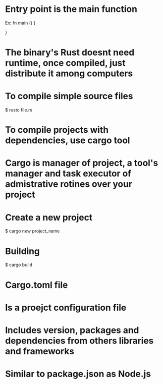 # Entry point is the main function
 Ex: fn main () {
    
 }

# The binary's Rust doesnt need runtime, once compiled, just distribute it among computers

# To compile simple source files
 $ rustc file.rs

# To compile projects with dependencies, use cargo tool
# Cargo is manager of project, a tool's manager and task executor of admistrative rotines over your project

# Create a new project
 $ cargo new project_name

# Building
 $ cargo build

# Cargo.toml file
# Is a proejct configuration file
# Includes version, packages and dependencies from others libraries and frameworks
# Similar to package.json as Node.js